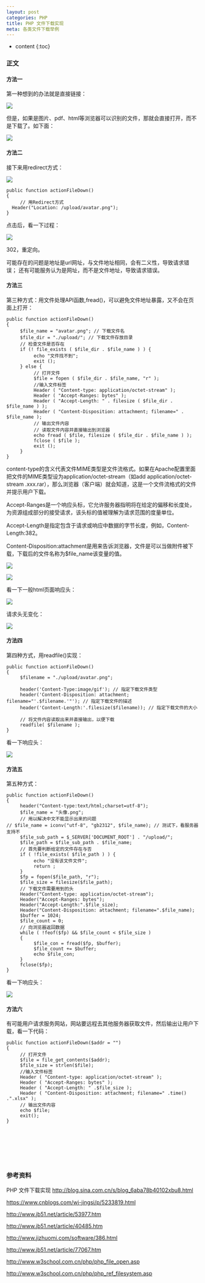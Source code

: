 ```yaml
---
layout: post
categories: PHP
title: PHP 文件下载实现
meta: 各类文件下载举例
---
```

* content
{:toc}

### 正文

#### 方法一

第一种想到的办法就是直接链接：

![]({{site.baseurl}}/images/20190902/20190902105813.jpeg)

但是，如果是图片、pdf、html等浏览器可以识别的文件，那就会直接打开，而不是下载了。如下面：

![]({{site.baseurl}}/images/20190902/20190902105841.jpeg)

#### 方法二

接下来用redirect方式：

![]({{site.baseurl}}/images/20190902/20190902110127.jpeg)

```
public function actionFileDown()
{
     // 用Redirect方式
  Header("Location: /upload/avatar.png");
} 
```

点击后，看一下过程：

![]({{site.baseurl}}/images/20190902/20190902110226.jpeg)

302，重定向。

可能存在的问题是地址是url网址，与文件地址相同，会有二义性，导致请求错误；
还有可能服务认为是网址，而不是文件地址，导致请求错误。

#### 方法三

第三种方式：用文件处理API函数,fread()，可以避免文件地址暴露，又不会在页面上打开：
```
public function actionFileDown()
{
     $file_name = "avatar.png"; // 下载文件名
     $file_dir = "./upload/"; // 下载文件存放目录
     // 检查文件是否存在
     if (! file_exists ( $file_dir . $file_name ) ) {
          echo "文件找不到";
          exit ();
     } else {
          // 打开文件
          $file = fopen ( $file_dir . $file_name, "r" );
          //输入文件标签
          Header ( "Content-type: application/octet-stream" );
          Header ( "Accept-Ranges: bytes" );
          Header ( "Accept-Length: " . filesize ( $file_dir . $file_name ) );
          Header ( "Content-Disposition: attachment; filename=" . $file_name );
          // 输出文件内容
          // 读取文件内容并直接输出到浏览器
          echo fread ( $file, filesize ( $file_dir . $file_name ) );
          fclose ( $file );
          exit ();
     }
} 
```

content-type的含义代表文件MIME类型是文件流格式。如果在Apache配置里面把文件的MIME类型设为application/octet-stream（如add application/octet-stream .xxx.rar），那么浏览器（客户端）就会知道，这是一个文件流格式的文件并提示用户下载。

Accept-Ranges是一个响应头标，它允许服务器指明将在给定的偏移和长度处，为资源组成部分的接受请求，该头标的值被理解为请求范围的度量单位。

Accept-Length是指定包含于请求或响应中数据的字节长度，例如，Content-Length:382。

Content-Disposition:attachment是用来告诉浏览器，文件是可以当做附件被下载，下载后的文件名称为$file_name该变量的值。

![]({{site.baseurl}}/images/20190902/20190902110729.jpeg)

![]({{site.baseurl}}/images/20190902/20190902110747.jpeg)

看一下一般html页面响应头：

![]({{site.baseurl}}/images/20190902/20190902110808.jpeg)

请求头无变化：

![]({{site.baseurl}}/images/20190902/20190902110828.jpeg)

#### 方法四

第四种方式，用readfile()实现：
```
public function actionFileDown()
{
     $filename = "./upload/avatar.png";

     header('Content-Type:image/gif'); // 指定下载文件类型
     header('Content-Disposition: attachment; filename="'.$filename.'"'); // 指定下载文件的描述
     header('Content-Length:'.filesize($filename)); // 指定下载文件的大小

     // 将文件内容读取出来并直接输出，以便下载
     readfile( $filename );
} 
```

看一下响应头：

![]({{site.baseurl}}/images/20190902/20190902111038.jpeg)

#### 方法五

第五种方式：
```
public function actionFileDown()
{
     header("Content-type:text/html;charset=utf-8");
     $file_name = "头像.png";
     // 用以解决中文不能显示出来的问题
// $file_name = iconv("utf-8", "gb2312", $file_name); // 测试下，看服务器支持不
     $file_sub_path = $_SERVER['DOCUMENT_ROOT'] . "/upload/";
     $file_path = $file_sub_path . $file_name;
     // 首先要判断给定的文件存在与否
     if ( !file_exists( $file_path ) ) {
          echo "没有该文件文件";
          return ;
     }
     $fp = fopen($file_path, "r");
     $file_size = filesize($file_path);
     // 下载文件需要用到的头
     Header("Content-type: application/octet-stream");
     Header("Accept-Ranges: bytes");
     Header("Accept-Length:".$file_size);
     Header("Content-Disposition: attachment; filename=".$file_name);
     $buffer = 1024;
     $file_count = 0;
     // 向浏览器返回数据
     while ( !feof($fp) && $file_count < $file_size )
     {
          $file_con = fread($fp, $buffer);
          $file_count += $buffer;
          echo $file_con;
     }
     fclose($fp);
} 
```

看一下响应头：

![]({{site.baseurl}}/images/20190902/20190902111200.jpeg)

#### 方法六

有可能用户请求服务网站，网站要远程去其他服务器获取文件，然后输出让用户下载，看一下代码：

```
public function actionFileDown($addr = "")
{
     // 打开文件
     $file = file_get_contents($addr);
     $file_size = strlen($file);
     //输入文件标签
     Header ( "Content-type: application/octet-stream" );
     Header ( "Accept-Ranges: bytes" );
     Header ( "Accept-Length: " .$file_size );
     Header ( "Content-Disposition: attachment; filename=" .time() .".xlsx" );
     // 输出文件内容
     echo $file;
     exit();
} 
```

<br/><br/><br/><br/><br/>
### 参考资料

PHP 文件下载实现 <http://blog.sina.com.cn/s/blog_6aba78b40102xbu8.html>

<https://www.cnblogs.com/wj-jingsi/p/5233819.html>

<http://www.jb51.net/article/53977.htm>

<http://www.jb51.net/article/40485.htm>

<http://www.jizhuomi.com/software/386.html>

<http://www.jb51.net/article/77067.htm>

<http://www.w3school.com.cn/php/php_file_open.asp>

<http://www.w3school.com.cn/php/php_ref_filesystem.asp>





